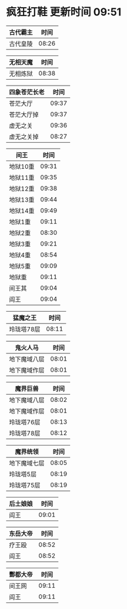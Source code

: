# 疯狂打鞋 更新时间 09:51

| 古代霸主   | 时间    |
|--------|-------|
| 古代皇陵 | 08:26 |

| 无相天魔   | 时间    |
|--------|-------|
| 无相炼狱 | 08:38 |

| 四象苍茫长老   | 时间    |
|--------|-------|
| 苍茫大厅 | 09:37 |
| 苍茫大厅掉 | 09:37 |
| 虚无之关 | 09:36 |
| 虚无之关掉 | 08:27 |

| 间王   | 时间    |
|--------|-------|
| 地狱10重 | 09:31 |
| 地狱11重 | 09:35 |
| 地狱12重 | 09:38 |
| 地狱13重 | 09:44 |
| 地狱14重 | 09:49 |
| 地狱1重 | 09:11 |
| 地狱2重 | 08:30 |
| 地狱3重 | 09:21 |
| 地狱4重 | 08:54 |
| 地狱5重 | 09:09 |
| 地狱重 | 09:11 |
| 间王其 | 09:04 |
| 阎王 | 09:04 |

| 猛魔之王   | 时间    |
|--------|-------|
| 玲珑塔78层 | 08:11 |

| 鬼火人马   | 时间    |
|--------|-------|
| 地下魔域八层 | 08:01 |
| 地下魔域作层 | 08:01 |

| 魔界巨兽   | 时间    |
|--------|-------|
| 地下魔域八层 | 08:02 |
| 地下魔域作层 | 08:01 |
| 玲珑塔76层 | 08:13 |
| 玲珑塔78层 | 08:12 |

| 魔界统领   | 时间    |
|--------|-------|
| 地下魔域七层 | 08:05 |
| 玲珑塔5层 | 08:19 |
| 玲珑塔75层 | 08:19 |

| 后土娘娘   | 时间    |
|--------|-------|
| 阎王 | 09:01 |

| 东岳大帝   | 时间    |
|--------|-------|
| 疗王殴 | 08:52 |
| 阎王 | 08:52 |

| 酆都大帝   | 时间    |
|--------|-------|
| 间王网 | 09:11 |
| 阎王 | 09:11 |